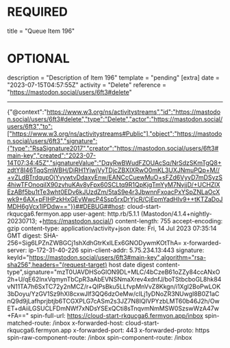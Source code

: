 
# REQUIRED
title = "Queue Item 196"
# OPTIONAL
description = "Description of Item 196"
template = "pending"
[extra]
date = "2023-07-15T04:57:55Z"
activity = "Delete"
reference = "https://mastodon.social/users/6ft3#delete"

---
{"@context":"https://www.w3.org/ns/activitystreams","id":"https://mastodon.social/users/6ft3#delete","type":"Delete","actor":"https://mastodon.social/users/6ft3","to":["https://www.w3.org/ns/activitystreams#Public"],"object":"https://mastodon.social/users/6ft3","signature":{"type":"RsaSignature2017","creator":"https://mastodon.social/users/6ft3#main-key","created":"2023-07-14T07:34:45Z","signatureValue":"DqyRwBWudFZOUAcSq/NrSdzSKmTgQ8+zdtY8I46TqqSmWBH/DiRH1YjwjVyTDjcZBXIXRwO0mKL3UXJNmuPQp+M//+vZLdBTrdqupOjYvywtvDdaxyEnw/EANCcCuewMuO+sFZd6VyyD7mDSyzS4hiwTFOnoqiIX90zvhuKAv8yFpx60SCLtq9R1QpKjgTmYyM7NvjjD/+UCHZlXEzABf5bu1tTe3wht0EDv6kJUzdZm/5taS9e4r3JbwnnFxoacPxYSpZNLaOcXwk9+6AX+pFIHPzkHxGEyWwcP4Ssp5rxDrYjcR/CjEpmYadHIv9++tKTZaDoJMDH6gVcx1lPDdw=="}}##DEBUG##host: cloud-start-rkqucga6.fermyon.app
user-agent: http.rb/5.1.1 (Mastodon/4.1.4+nightly-20230713; +https://mastodon.social/)
content-length: 755
accept-encoding: gzip
content-type: application/activity+json
date: Fri, 14 Jul 2023 07:35:14 GMT
digest: SHA-256=Sig6LPZnZWBGCj1shXdhGtrKxlLEx6GNODywmKOtThA=
x-forwarded-server: ip-172-31-40-226
spin-client-addr: 5.75.234.13:443
signature: keyId="https://mastodon.social/users/6ft3#main-key",algorithm="rsa-sha256",headers="(request-target) host date digest content-type",signature="mzT0UAVDHSoGlON9DL+MLC/4bCzeB61oZZy84ccANxO2h+U/qE62InxVqmynTbCpR3aAbEVNSNmaXrev4xdnfJ/boTStbcboGL8hk84vN11TA7h6SxTC72y2nMCZ/r+QIPsBku5LLfvpMnVvZ8Kkgn/i1Xgl2BoPwLOK3bDoyu/YzGV1Sz9hXl8cxwJlf3QQ6dzOeMw/cILj1yDNoZR3NUwgI8B0Z1aCnQ9d9jLafhprjbtjb6TCGXPLG7cASm2s3JZ7N8IQIVPYzbLMT60b46J2h/OwET+dAiiLGSUCLFDmNWf7xNDsYSExQCti8sTnqvmNmMSW0SzswWzA47w+FA=="
spin-full-url: https://cloud-start-rkqucga6.fermyon.app/inbox
spin-matched-route: /inbox
x-forwarded-host: cloud-start-rkqucga6.fermyon.app
x-forwarded-port: 443
x-forwarded-proto: https
spin-raw-component-route: /inbox
spin-component-route: /inbox


